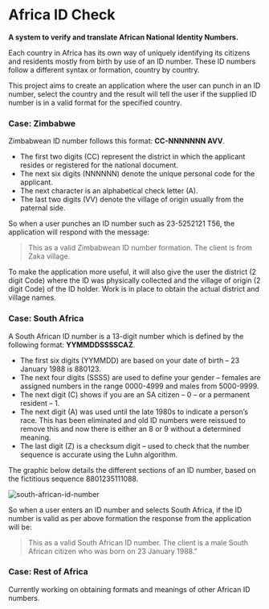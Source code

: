 # Africa ID Check

**A system to verify and translate African National Identity Numbers.**

Each country in Africa has its own way of uniquely identifying its citizens and residents mostly from birth by use of an ID number. These ID numbers follow a different syntax or formation, country by country.

This project aims to create an application where the user can punch in an ID number, select the country and the result will tell the user if the supplied ID number is in a valid format for the specified country.

### Case: Zimbabwe

Zimbabwean ID number follows this format: **CC-NNNNNNN AVV**.
* The first two digits (CC) represent the district in which the applicant resides or registered for the national document.
* The next six digits (NNNNNN) denote the unique personal code for the applicant.
* The next character is an alphabetical check letter (A).
* The last two digits (VV) denote the village of origin usually from the paternal side.

So when a user punches an ID number such as 23-5252121 T56, the application will respond with the message:

> This as a valid Zimbabwean ID number formation.
> The client is from Zaka village.

To make the application more useful, it will also give the user the district (2 digit Code) where the ID was physically collected and the village of origin (2 digit Code) of the ID holder. Work is in place to obtain the actual district and village names.

### Case: South Africa

A South African ID number is a 13-digit number which is defined by the following format: **YYMMDDSSSSCAZ**.

* The first six digits (YYMMDD) are based on your date of birth – 23 January 1988 is 880123.
* The next four digits (SSSS) are used to define your gender –  females are assigned numbers in the range 0000-4999 and males from 5000-9999.
* The next digit (C) shows if you are an SA citizen – 0 – or a permanent resident – 1.
* The next digit (A) was used until the late 1980s to indicate a person’s race. This has been eliminated and old ID numbers were reissued to remove this and now there is either an 8 or 9 without a determined meaning.
* The last digit (Z) is a checksum digit – used to check that the number sequence is accurate using the Luhn algorithm.

The graphic below details the different sections of an ID number, based on the fictitious sequence 8801235111088.

![south-african-id-number](https://cloud.githubusercontent.com/assets/775284/26289613/bdd2d044-3ea1-11e7-9127-a1458a16b40e.jpg)

So when a user enters an ID number and selects South Africa, if the ID number is valid as per above formation the response from the application will be:

>This as a valid South African ID number.
>The client is a male South African citizen who was born on 23 January 1988."

### Case: Rest of Africa

Currently working on obtaining formats and meanings of other African ID numbers.
